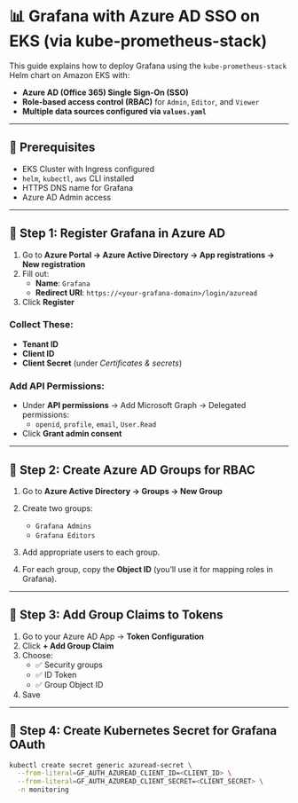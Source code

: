 # 📊 Grafana with Azure AD SSO on EKS (via kube-prometheus-stack)

This guide explains how to deploy Grafana using the `kube-prometheus-stack` Helm chart on Amazon EKS with:

- **Azure AD (Office 365) Single Sign-On (SSO)**
- **Role-based access control (RBAC)** for `Admin`, `Editor`, and `Viewer`
- **Multiple data sources configured via `values.yaml`**

---

## 🚀 Prerequisites

- EKS Cluster with Ingress configured
- `helm`, `kubectl`, `aws` CLI installed
- HTTPS DNS name for Grafana
- Azure AD Admin access

---

## 🔐 Step 1: Register Grafana in Azure AD

1. Go to **Azure Portal → Azure Active Directory → App registrations → New registration**
2. Fill out:
   - **Name**: `Grafana`
   - **Redirect URI**: `https://<your-grafana-domain>/login/azuread`
3. Click **Register**

### Collect These:
- **Tenant ID**
- **Client ID**
- **Client Secret** (under *Certificates & secrets*)

### Add API Permissions:
- Under **API permissions** → Add Microsoft Graph → Delegated permissions:
  - `openid`, `profile`, `email`, `User.Read`
- Click **Grant admin consent**

---

## 👥 Step 2: Create Azure AD Groups for RBAC

1. Go to **Azure Active Directory → Groups → New Group**
2. Create two groups:
   - `Grafana Admins`
   - `Grafana Editors`

3. Add appropriate users to each group.
4. For each group, copy the **Object ID** (you’ll use it for mapping roles in Grafana).

---

## 🧾 Step 3: Add Group Claims to Tokens

1. Go to your Azure AD App → **Token Configuration**
2. Click **+ Add Group Claim**
3. Choose:
   - ✅ Security groups
   - ✅ ID Token
   - ✅ Group Object ID
4. Save

---

## 🔐 Step 4: Create Kubernetes Secret for Grafana OAuth

```bash
kubectl create secret generic azuread-secret \
  --from-literal=GF_AUTH_AZUREAD_CLIENT_ID=<CLIENT_ID> \
  --from-literal=GF_AUTH_AZUREAD_CLIENT_SECRET=<CLIENT_SECRET> \
  -n monitoring
